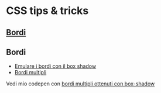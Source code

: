 # CSS tips & tricks
## [Bordi](#bordi)

## Bordi
- [Emulare i bordi con il box shadow](https://makandracards.com/makandra/12019-css-emulate-borders-with-inset-box-shadows)
- [Bordi multipli](https://css-tricks.com/snippets/css/multiple-borders/)

Vedi mio codepen con  [bordi multipli ottenuti con box-shadow](https://codepen.io/crbaruta/pen/RZgvwa)
